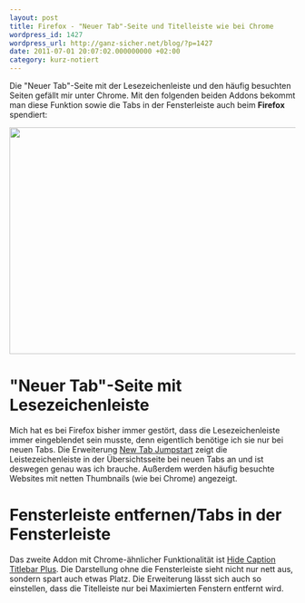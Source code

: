 ```yaml
---
layout: post
title: Firefox - "Neuer Tab"-Seite und Titelleiste wie bei Chrome
wordpress_id: 1427
wordpress_url: http://ganz-sicher.net/blog/?p=1427
date: 2011-07-01 20:07:02.000000000 +02:00
category: kurz-notiert
---
```

Die "Neuer Tab"-Seite mit der Lesezeichenleiste und den häufig besuchten Seiten gefällt mir unter Chrome. Mit den folgenden beiden Addons bekommt man diese Funktion sowie die Tabs in der Fensterleiste auch beim <strong>Firefox</strong> spendiert:
<!--more-->

<a href="{{site.url}}/wp-content/uploads/Screenshot.jpg"><img class="borderimg centered" src="{{site.url}}/wp-content/uploads/Screenshot.jpg" alt="" width="700" height="400" /></a>


"Neuer Tab"-Seite mit Lesezeichenleiste
=======================================
Mich hat es bei Firefox bisher immer gestört, dass die Lesezeichenleiste immer eingeblendet sein musste, denn eigentlich benötige ich sie nur bei neuen Tabs. Die Erweiterung <a href="https://addons.mozilla.org/en-us/firefox/addon/new-tab-jumpstart/">New Tab Jumpstart</a> zeigt die Leistezeichenleiste in der Übersichtsseite bei neuen Tabs an und ist deswegen genau was ich brauche. Außerdem werden häufig besuchte Websites mit netten Thumbnails (wie bei Chrome) angezeigt.

Fensterleiste entfernen/Tabs in der Fensterleiste
==================================================
Das zweite Addon mit Chrome-ähnlicher Funktionalität ist <a href="https://addons.mozilla.org/en-US/firefox/addon/hide-caption-titlebar-plus-sma/">Hide Caption Titlebar Plus</a>. Die Darstellung ohne die Fensterleiste sieht nicht nur nett aus, sondern spart auch etwas Platz. Die Erweiterung lässt sich auch so einstellen, dass die Titelleiste nur bei Maximierten Fenstern entfernt wird.
